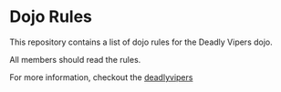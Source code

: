 Dojo Rules
==========

This repository contains a list of dojo rules for the Deadly Vipers dojo.

All members should read the rules.

For more information, checkout the [deadlyvipers](https://github.com/deadlyvipers)
